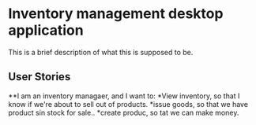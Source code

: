# Inventory management desktop application


This is a brief description of what this is supposed to be.



## User Stories

**I am an inventory managaer, and I want to:
 *View inventory, so that I know if we're about to sell out of products.
   *issue goods, so that we have product sin stock for sale..
   *create produc, so tat we can make money.
